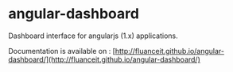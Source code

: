 # angular-dashboard
Dashboard interface for angularjs (1.x) applications.

Documentation is available on : [http://fluanceit.github.io/angular-dashboard/](http://fluanceit.github.io/angular-dashboard/)
